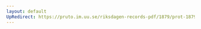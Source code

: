 ```yaml
---
layout: default
UpRedirect: https://pruto.im.uu.se/riksdagen-records-pdf/1879/prot-1879--fk--030/prot-1879--fk--030_005.pdf
---
```

